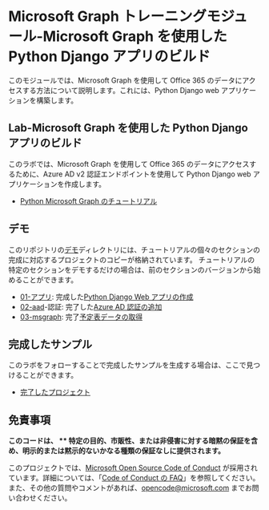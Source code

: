 # <a name="microsoft-graph-training-module---build-python-django-apps-with-microsoft-graph"></a>Microsoft Graph トレーニングモジュール-Microsoft Graph を使用した Python Django アプリのビルド

このモジュールでは、Microsoft Graph を使用して Office 365 のデータにアクセスする方法について説明します。これには、Python Django web アプリケーションを構築します。

## <a name="lab---build-python-django-apps-with-microsoft-graph"></a>Lab-Microsoft Graph を使用した Python Django アプリのビルド

このラボでは、Microsoft Graph を使用して Office 365 のデータにアクセスするために、Azure AD v2 認証エンドポイントを使用して Python Django web アプリケーションを作成します。

- [Python Microsoft Graph のチュートリアル](https://docs.microsoft.com/graph/training/python-tutorial)

## <a name="demos"></a>デモ

このリポジトリの[デモ](./Demos)ディレクトリには、チュートリアルの個々のセクションの完成に対応するプロジェクトのコピーが格納されています。 チュートリアルの特定のセクションをデモするだけの場合は、前のセクションのバージョンから始めることができます。

- [01-アプリ](Demos/01-create-app): 完成した[Python Django Web アプリの作成](https://docs.microsoft.com/graph/training/python-tutorial?tutorial-step=1)
- [02-aad](Demos/02-add-aad-auth)-認証: 完了した[Azure AD 認証の追加](https://docs.microsoft.com/graph/training/python-tutorial?tutorial-step=3)
- [03-msgraph](Demos/03-add-msgraph): 完了[予定表データの取得](https://docs.microsoft.com/graph/training/python-tutorial?tutorial-step=4)

## <a name="completed-sample"></a>完成したサンプル

このラボをフォローすることで完成したサンプルを生成する場合は、ここで見つけることができます。

- [完了したプロジェクト](Demos/03-add-msgraph)

## <a name="disclaimer"></a>免責事項

**このコードは、 ** 特定の目的、市販性、または非侵害に対する暗黙の保証を含め、明示的または黙示的ないかなる種類の保証なしに提供されます。**

このプロジェクトでは、[Microsoft Open Source Code of Conduct](https://opensource.microsoft.com/codeofconduct/) が採用されています。詳細については、「[Code of Conduct の FAQ](https://opensource.microsoft.com/codeofconduct/faq/)」を参照してください。また、その他の質問やコメントがあれば、[opencode@microsoft.com](mailto:opencode@microsoft.com) までお問い合わせください。